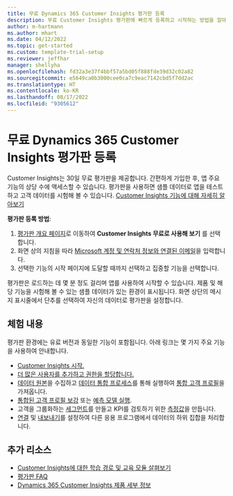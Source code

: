 ```yaml
---
title: 무료 Dynamics 365 Customer Insights 평가판 등록
description: 무료 Customer Insights 평가판에 빠르게 등록하고 시작하는 방법을 알아보세요. 앱을 탐색하고 추가 학습 리소스를 찾습니다.
author: m-hartmann
ms.author: mhart
ms.date: 04/12/2022
ms.topic: get-started
ms.custom: template-trial-setup
ms.reviewer: jeffhar
manager: shellyha
ms.openlocfilehash: fd32a3e37f4bbf57a5bd05f888fde39d32c02a82
ms.sourcegitcommit: e5649ca0b3000cee0ca7c9eac7142cbd5f7dd2ac
ms.translationtype: HT
ms.contentlocale: ko-KR
ms.lasthandoff: 08/17/2022
ms.locfileid: "9305612"
---
```

# <a name="sign-up-for-a-free-dynamics-365-customer-insights-trial"></a>무료 Dynamics 365 Customer Insights 평가판 등록

Customer Insights는 30일 무료 평가판을 제공합니다. 간편하게 가입한 후, 앱 주요 기능의 상당 수에 액세스할 수 있습니다. 평가판을 사용하면 샘플 데이터로 앱을 테스트하고 고객 데이터를 시험해 볼 수 있습니다. [Customer Insights 기능에 대해 자세히 알아보기](overview.md)

**평가판 등록 방법**:

1. [평가판 개요 페이지](https://dynamics.microsoft.com/ai/customer-insights/)로 이동하여 **Customer Insights 무료로 사용해 보기** 를 선택합니다.
1. 화면 상의 지침을 따라 [Microsoft 계정 및 연락처 정보와 연결된 이메일](https://support.microsoft.com/windows/what-is-a-microsoft-account-4a7c48e9-ff5a-e9c6-5a5c-1a57d66c3bfa)을 입력합니다.
1. 선택한 기능의 시작 페이지에 도달할 때까지 선택하고 집중할 기능을 선택합니다.

평가판은 로드하는 데 몇 분 정도 걸리며 앱를 사용하여 시작할 수 있습니다. 제품 및 해당 기능을 시험해 볼 수 있는 샘플 데이터가 있는 환경이 표시됩니다. 화면 상단의 메시지 표시줄에서 단추를 선택하여 자신의 데이터로 평가판을 설정합니다.

## <a name="what-to-try"></a>체험 내용

평가판 환경에는 유료 버전과 동일한 기능이 포함됩니다. 아래 링크는 몇 가지 주요 기능을 사용하여 안내합니다.

- [Customer Insights 시작.](get-started.md)
- [더 많은 사용자를 추가하고 권한을 할당합니다.](permissions.md)
- [데이터 원본](data-sources.md)을 수집하고 [데이터 통합 프로세스](data-unification.md)를 통해 실행하여 [통합 고객 프로필](customer-profiles.md)을 가져옵니다.
- [통합된 고객 프로필 보강](enrichment-hub.md) 또는 [예측 모델 실행](predictions-overview.md).
- 고객을 그룹화하는 [세그먼트](segments.md)를 만들고 KPI를 검토하기 위한 [측정값](measures.md)을 만듭니다.
- [연결](connections.md) 및 [내보내기](export-destinations.md)를 설정하여 다른 응용 프로그램에서 데이터의 하위 집합을 처리합니다.

## <a name="additional-resources"></a>추가 리소스

- [Customer Insights에 대한 학습 경로 및 교육 모듈 살펴보기](/learn/browse/?products=dynamics-cust-insights)
- [평가판 FAQ](trial-faq.md)
- [Dynamics 365 Customer Insights 제품 세부 정보](https://dynamics.microsoft.com/ai/customer-insights/)
